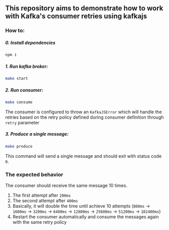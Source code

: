 ## This repository aims to demonstrate how to work with Kafka's consumer retries using kafkajs

### How to:
##### 0. Install dependencies
```sh
npm i
```
##### 1. Run kafka broker:
```sh
make start
```
##### 2. Run consumer:
```sh
make consume
```
The consumer is configured to throw an `KafkaJSError` which will handle the retries based on the retry policy defined during consumer definition through `retry` parameter
##### 3. Produce a single message:
```sh
make produce
```
This command will send a single message and should exit with status code `0`.

### The expected behavior
The consumer should receive the same message 10 times.
1. The first attempt after `200ms`
2. The second attempt after `400ms`
3. Basically, it will double the time until achieve 10 attempts (`800ms` -> `1600ms` -> `3200ms` -> `6400ms` -> `12800ms` -> `25600ms` -> `51200ms` -> `102400ms`)
4. Restart the consumer automatically and consume the messages again with the same retry policy
